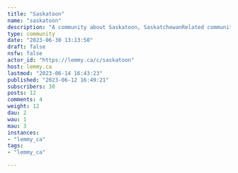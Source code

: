 ```yaml
---
title: "Saskatoon" 
name: "saskatoon"
description: "A community about Saskatoon, SaskatchewanRelated communities: * [!sask@lemmy.ca](https://lemmy.ca/c/sask) * [!regina@lemmy.ca](https://lemmy.ca/c/regina) "
type: community
date: "2023-06-30 13:13:50"
draft: false
nsfw: false
actor_id: "https://lemmy.ca/c/saskatoon"
host: lemmy.ca
lastmod: "2023-06-14 16:43:23"
published: "2023-06-12 16:49:21"
subscribers: 30
posts: 12
comments: 4
weight: 12
dau: 2
wau: 1
mau: 3
instances:
- "lemmy_ca"
tags: 
- "lemmy_ca"

---
```

